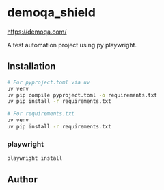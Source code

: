 # demoqa_shield

<https://demoqa.com/>

A test automation project using py playwright.

## Installation

```bash
# For pyproject.toml via uv
uv venv
uv pip compile pyproject.toml -o requirements.txt
uv pip install -r requirements.txt
```

```bash
# For requirements.txt
uv venv
uv pip install -r requirements.txt
```

### playwright

```bash
playwright install
```

## Author
